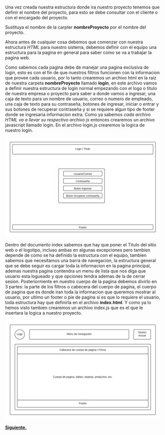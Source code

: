 Una vez creada nuestra estructura donde ira nuestro proyecto tenemos que definir el nombre del proyecto, para esto se debe consultar con el cliente o con el encargado del proyecto.

Sustituya el nombre de la carpter **nombreProyecto** por el nombre del proyecto.

Ahora antes de cualquier cosa debemos que comenzar con nuestra estructura *HTML* para nuestro sistema, debemos definir con el equipo una estructura para la pagina en general para saber como se va a trabajar la pagina web.

Como sabemos cada pagina debe de manejar una pagina exclusiva de login, esto es con el fin de que nuestros filtros funcionen con la informacion que provee cada usuario, por lo tanto crearemos un archivo html en la raiz de nuestra carpeta **nombreProyecto** llamado **login**, en este archivo vamos a definir nuestra estructura de login normal empezando con el logo o titulo de nuestra empresa o proyecto para saber a donde vamos a ingresar, una caja de texto para un nombre de usuario, correo o numero de empleado, una caja de texto para su contraseña, botones de ingresar, iniciar o entrar y sus botones de recuperar contraseña y si se requiere algun tipo de footer donde se ingresaria informacion extra. Como ya sabemos *cada archivo HTML va a llevar su respectivo archivo js* entonces crearemos un archivo javascript llamado login. En el archivo login.js crearemos la logica de nuestro login.

![ImagenLogin](https://github.com/stribesart/Documentacion/blob/main/imagenes/OrganizacionArchivos/loginhtml.jpeg?raw=true)

Dentro del documento index sabemos que hay que poner el Titulo del sitio web o el logotipo, incluso ambas en algunas excepciones pero tambien depende de como se ha definido la estructura con el equipo, tambien sabemos que necesitamos una barra de navegacion, la estructura general que se debe seguir es cargar toda la informacion en la pagina principal, ademas nuestra pagina contendra un menu de lista que nos diga que usuario esta logueado y que opciones tendra ademas de la de cerrar sesion.  Posteriormente en nuestro cuerpo de la pagina debemos divirlo en 3 partes: la parte de los filtros o cabecera del cuerpo de pagina, el cuerpo de pagina que es donde iran toda la informacion que queremos mostrar al usuario, por ultimo un footer o pie de pagina si es que lo requiere el usuario, toda estructura hay que definirla en el archivo **index.html**. Y como ya lo hemos visto tambien crearemos un archivo index.js que es el que le insertara la logica a nuestro proyecto.

![Imagen que nos define la agrupacion de contenido](https://github.com/stribesart/Documentacion/blob/main/imagenes/OrganizacionArchivos/indexHTML.jpeg?raw=true)

**[Siguiente.](https://stribesart.github.io/Documentacion/tutorial-paso2.html)**